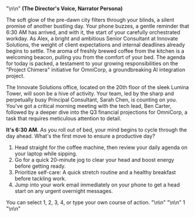  "\n\n"
**(The Director's Voice, Narrator Persona)**

The soft glow of the pre-dawn city filters through your blinds, a silent promise of another bustling day. Your phone buzzes, a gentle reminder that 6:30 AM has arrived, and with it, the start of your carefully orchestrated workday. As Alex, a bright and ambitious Senior Consultant at Innovate Solutions, the weight of client expectations and internal deadlines already begins to settle. The aroma of freshly brewed coffee from the kitchen is a welcoming beacon, pulling you from the comfort of your bed. The agenda for today is packed, a testament to your growing responsibilities on the "Project Chimera" initiative for OmniCorp, a groundbreaking AI integration project.

The Innovate Solutions office, located on the 20th floor of the sleek Lumina Tower, will soon be a hive of activity. Your team, led by the sharp and perpetually busy Principal Consultant, Sarah Chen, is counting on you. You've got a critical morning meeting with the tech lead, Ben Carter, followed by a deeper dive into the Q3 financial projections for OmniCorp, a task that requires meticulous attention to detail.

**It's 6:30 AM.** As you roll out of bed, your mind begins to cycle through the day ahead. What's the first move to ensure a productive day?

1.  Head straight for the coffee machine, then review your daily agenda on your laptop while sipping.
2.  Go for a quick 20-minute jog to clear your head and boost energy before getting ready.
3.  Prioritize self-care: A quick stretch routine and a healthy breakfast before tackling work.
4.  Jump into your work email immediately on your phone to get a head start on any urgent overnight messages.

You can select 1, 2, 3, 4, or type your own course of action. "\n\n" "\n\n"
1 "\n\n"